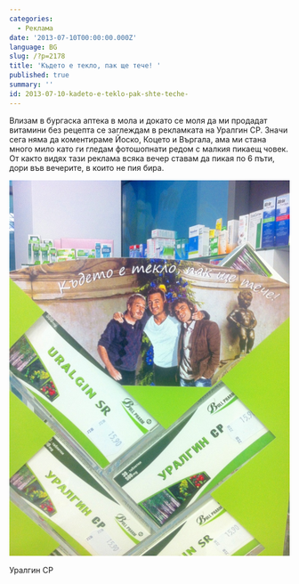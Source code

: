 ```yaml
---
categories:
  - Реклама
date: '2013-07-10T00:00:00.000Z'
language: BG
slug: /?p=2178
title: 'Където е текло, пак ще тече! '
published: true
summary: ''
id: 2013-07-10-kadeto-e-teklo-pak-shte-teche-
---
```


Влизам в бургаска аптека в мола и докато се моля да ми продадат витамини без рецепта се заглеждам в рекламката на Уралгин СР. Значи сега няма да коментираме Йоско, Коцето и Въргала, ама ми стана много мило като ги гледам фотошопнати редом с малкия пикаещ човек. От както видях тази реклама всяка вечер ставам да пикая по 6 пъти, дори във вечерите, в които не пия бира.

![Уралгин СР](https://raw.githubusercontent.com/kirilchristov/blog_images/main/2013/07/IMG_0210.jpg)

 Уралгин СР
